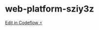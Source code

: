# web-platform-sziy3z

[Edit in Codeflow ⚡️](https://stackblitz.com/~/github.com/kailera/web-platform-sziy3z)